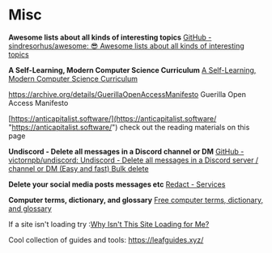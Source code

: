 # Misc

**Awesome lists about all kinds of interesting topics** [GitHub - sindresorhus/awesome: 😎 Awesome lists about all kinds of interesting topics](https://github.com/sindresorhus/awesome#contents "https://github.com/sindresorhus/awesome#contents") 

**A Self-Learning, Modern Computer Science Curriculum** [A Self-Learning, Modern Computer Science Curriculum](https://functionalcs.github.io/curriculum/ "https://functionalcs.github.io/curriculum/")

https://archive.org/details/GuerillaOpenAccessManifesto Guerilla Open Access Manifesto

[https://anticapitalist.software/](https://anticapitalist.software/ "https://anticapitalist.software/") check out the reading materials on this page 

**Undiscord - Delete all messages in a Discord channel or DM** [GitHub - victornpb/undiscord: Undiscord - Delete all messages in a Discord server / channel or DM (Easy and fast) Bulk delete](https://github.com/victornpb/undiscord#readme "https://github.com/victornpb/undiscord#readme") 

**Delete your social media posts messages etc** [Redact - Services](https://redact.dev/services)

**Computer terms, dictionary, and glossary** [Free computer terms, dictionary, and glossary](https://www.computerhope.com/jargon.htm "https://www.computerhope.com/jargon.htm")

If a site isn't loading try :[Why Isn't This Site Loading for Me?](https://www.lifewire.com/is-website-down-3482172)

Cool collection of guides and tools: https://leafguides.xyz/
